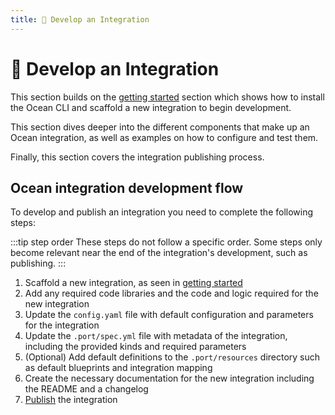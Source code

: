 ```yaml
---
title: 🔧 Develop an Integration
---
```


# 🔧 Develop an Integration

This section builds on the [getting started](../getting-started/getting-started.md) section which shows how to install the Ocean CLI and scaffold a new integration to begin development.

This section dives deeper into the different components that make up an Ocean integration, as well as examples on how to configure and test them.

Finally, this section covers the integration publishing process.

## Ocean integration development flow

To develop and publish an integration you need to complete the following steps:

:::tip step order
These steps do not follow a specific order. Some steps only become relevant near the end of the integration's development, such as publishing.
:::

1. Scaffold a new integration, as seen in [getting started](../getting-started/getting-started.md#scaffold)
2. Add any required code libraries and the code and logic required for the new integration
3. Update the `config.yaml` file with default configuration and parameters for the integration
4. Update the `.port/spec.yml` file with metadata of the integration, including the provided kinds and required parameters
5. (Optional) Add default definitions to the `.port/resources` directory such as default blueprints and integration mapping
6. Create the necessary documentation for the new integration including the README and a changelog
7. [Publish](./publish-an-integration.md) the integration
